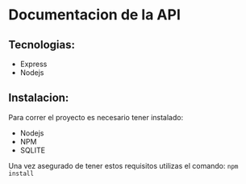 # Documentacion de la API

## Tecnologias: 
- Express
- Nodejs

## Instalacion:

Para correr el proyecto es necesario tener instalado: 

- Nodejs
- NPM
- SQLITE

Una vez asegurado de tener estos requisitos utilizas el comando: `npm install`


